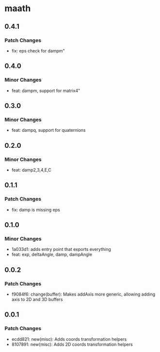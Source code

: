 # maath

## 0.4.1

### Patch Changes

- fix: eps check for dampm"

## 0.4.0

### Minor Changes

- feat: dampm, support for matrix4"

## 0.3.0

### Minor Changes

- feat: dampq, support for quaternions

## 0.2.0

### Minor Changes

- feat: damp2,3,4,E,C

## 0.1.1

### Patch Changes

- fix: damp is missing eps

## 0.1.0

### Minor Changes

- 1a033d1: adds entry point that exports everything
- feat: exp, deltaAngle, damp, dampAngle

## 0.0.2

### Patch Changes

- f9084f6: change(buffer): Makes addAxis more generic, allowing adding axis to 2D and 3D buffers

## 0.0.1

### Patch Changes

- ecdd821: new(misc): Adds coords transformation helpers
- 8107891: new(misc): Adds 2D coords transformation helpers
